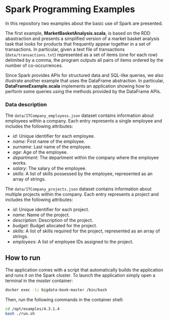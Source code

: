 # Spark Programming Examples
In this repository two examples about the basic use of Spark are presented.

The first example, **MarketBasketAnalysis.scala**, is based on the RDD abastraction and presents a simplified version of a
market basket analysis task that looks for products that frequently
appear together in a set of transactions. In particular, given a text
file of transactions (```data/transactions.txt```) represented as a set of items (one for each row)
delimited by a comma, the program outputs all pairs of items ordered
by the number of co-occurrences. 

Since Spark provides APIs for structured data and SQL-like
queries, we also illustrate another example that uses the DataFrame
abstraction. In particular, **DataFrameExample.scala** implements an application showing how to perform some queries using the methods provided by the DataFrame APIs. 

### Data description
The ```data/ITCompany_employess.json``` dataset contains information about employees within a company. Each entry represents a single employee and includes the following attributes:

- *id*: Unique identifier for each employee.
- *name*: First name of the employee.
- *surname*: Last name of the employee.
- *age*: Age of the employee.
- *department*: The department within the company where the employee works.
- *salary*: The salary of the employee.
- *skills*: A list of skills possessed by the employee, represented as an array of strings.

The ```data/ITCompany_projects.json``` dataset contains information about multiple projects within the company. Each entry represents a project and includes the following attributes:

- *id*: Unique identifier for each project.
- *name*: Name of the project.
- *description*: Description of the project.
- *budget*: Budget allocated for the project.
- *skills*: A list of skills required for the project, represented as an array of strings.
- *employees*: A list of employee IDs assigned to the project.

## How to run
The application comes with a script that automatically builds the 
application and runs it on the Spark cluster. To launch the application simply open a terminal in the _master_ container: 

```bash
docker exec -ti bigdata-book-master /bin/bash
```

Then, run the following commands in the container shell:
```bash
cd /opt/examples/4.3.1.4
bash ./run.sh
```